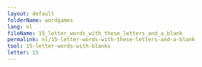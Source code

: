 ```yaml
---
layout: default
folderName: wordgames
lang: nl
fileName: 15_letter_words_with_these_letters_and_a_blank
permalink: nl/15-letter-words-with-these-letters-and-a-blank
tool: 15-letter-words-with-blanks
letter: 15
---
```

